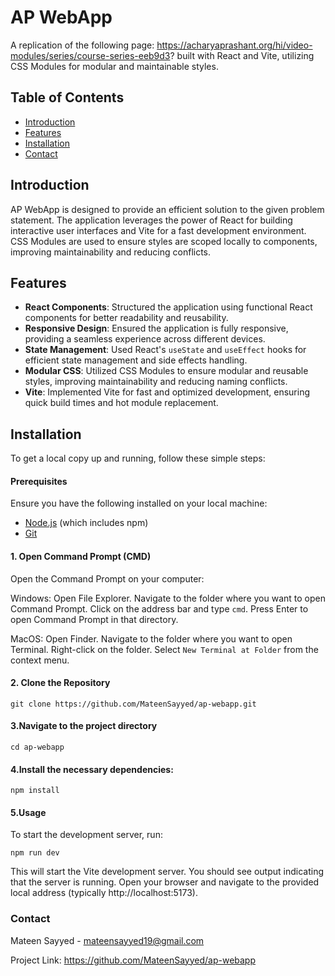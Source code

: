 # AP WebApp

A replication of the following page: https://acharyaprashant.org/hi/video-modules/series/course-series-eeb9d3? built with React and Vite, utilizing CSS Modules for modular and maintainable styles.

## Table of Contents

- [Introduction](#introduction)
- [Features](#features)
- [Installation](#installation)
- [Contact](#contact)

## Introduction

AP WebApp is designed to provide an efficient solution to the given problem statement. The application leverages the power of React for building interactive user interfaces and Vite for a fast development environment. CSS Modules are used to ensure styles are scoped locally to components, improving maintainability and reducing conflicts.

## Features


- **React Components**: Structured the application using functional React components for better readability and reusability.
- **Responsive Design**: Ensured the application is fully responsive, providing a seamless experience across different devices.
- **State Management**: Used React's `useState` and `useEffect` hooks for efficient state management and side effects handling.
- **Modular CSS**: Utilized CSS Modules to ensure modular and reusable styles, improving maintainability and reducing naming conflicts.
- **Vite**: Implemented Vite for fast and optimized development, ensuring quick build times and hot module replacement.


## Installation

To get a local copy up and running, follow these simple steps:

#### Prerequisites

Ensure you have the following installed on your local machine:

- [Node.js](https://nodejs.org/en/download/) (which includes npm)
- [Git](https://git-scm.com/downloads)

#### 1. Open Command Prompt (CMD)
Open the Command Prompt on your computer:

Windows:
Open File Explorer.
Navigate to the folder where you want to open Command Prompt.
Click on the address bar and type `cmd`.
Press Enter to open Command Prompt in that directory.


MacOS:
Open Finder.
Navigate to the folder where you want to open Terminal.
Right-click on the folder.
Select `New Terminal at Folder` from the context menu.


#### 2. Clone the Repository

```
git clone https://github.com/MateenSayyed/ap-webapp.git
```
#### 3.Navigate to the project directory

```
cd ap-webapp
```
#### 4.Install the necessary dependencies:

```
npm install
```

#### 5.Usage
To start the development server, run:

```
npm run dev
```

This will start the Vite development server. You should see output indicating that the server is running. Open your browser and navigate to the provided local address (typically http://localhost:5173).



### Contact
Mateen Sayyed - mateensayyed19@gmail.com

Project Link: https://github.com/MateenSayyed/ap-webapp
